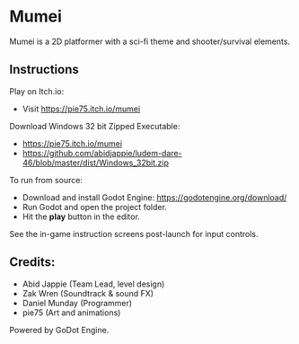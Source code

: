 # Mumei

Mumei is a 2D platformer with a sci-fi theme and shooter/survival elements.

## Instructions
Play on Itch.io:
  - Visit https://pie75.itch.io/mumei
  
Download Windows 32 bit Zipped Executable:
  - https://pie75.itch.io/mumei
  - https://github.com/abidjappie/ludem-dare-46/blob/master/dist/Windows_32bit.zip

To run from source:
  - Download and install Godot Engine: https://godotengine.org/download/
  - Run Godot and open the project folder.
  - Hit the **play** button in the editor.

See the in-game instruction screens post-launch for input controls.

## Credits:

- Abid Jappie (Team Lead, level design)
- Zak Wren (Soundtrack & sound FX)
- Daniel Munday (Programmer)
- pie75 (Art and animations)

Powered by GoDot Engine.
